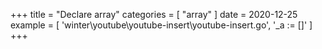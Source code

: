 +++
title = "Declare array"
categories = [ "array" ]
date = 2020-12-25
example = [
   'winter\youtube\youtube-insert\youtube-insert.go', '_a := []'
]
+++
